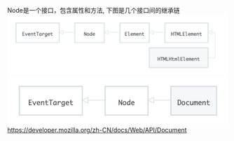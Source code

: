 Node是一个接口，包含属性和方法, 下图是几个接口间的继承链
![元素接口](interface-chain1.png)
![文档接口](interface-chain2.png)
https://developer.mozilla.org/zh-CN/docs/Web/API/Document


